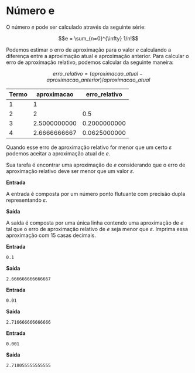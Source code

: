 # Número e

O número $e$ pode ser calculado através da seguinte série: 

$$e = \sum_{n=0}^{\infty} 1/n!$$

Podemos estimar o erro de aproximação para o valor $e$ calculando a diferença entre a aproximação atual e aproximação anterior. Para calcular o erro de aproximação relativo, podemos calcular da seguinte maneira:

$$erro\_relativo = (aproximacao\_atual - aproximacao\_anterior)/aproximacao\_atual$$

| Termo | aproximacao | erro\_relativo|
|-------|--------------|---------------|
|  1    |    1         |               |
|  2    |    2         |  0.5          |
|  3    |  2.5000000000| 0.2000000000  |
|  4    |  2.6666666667| 0.0625000000  |



Quando esse erro de aproximação relativo for menor que um certo $\varepsilon$ podemos aceitar a aproximação atual de $e$.

Sua tarefa é encontrar uma aproximação de $e$ considerando que o erro de aproximação relativo deve ser menor que um valor $\varepsilon$.



**Entrada**

A entrada é composta por um número ponto flutuante com precisão dupla representando $\varepsilon$.

**Saída**

A saída é composta por uma única linha contendo uma  aproximação de $e$ tal que  o erro de aproximação relativo de $e$ seja menor que $\varepsilon$.  Imprima essa aproximação com 15 casas decimais.


**Entrada**
```
0.1
```

**Saída**
```
2.666666666666667
```

**Entrada**
```
0.01
```

**Saída**
```
2.716666666666666
```

**Entrada**
```
0.001
```

**Saída**
```
2.718055555555555
```
